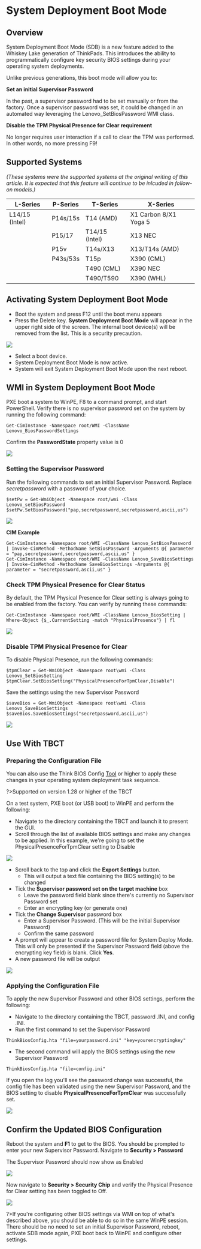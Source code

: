 # System Deployment Boot Mode

## Overview

System Deployment Boot Mode (SDB) is a new feature added to the Whiskey Lake generation of ThinkPads.  This introduces the ability to programmatically configure key security BIOS settings during your operating system deployments.

Unlike previous generations, this boot mode will allow you to:

**Set an initial Supervisor Password**

In the past, a supervisor password had to be set manually or from the factory.  Once a supervisor password was set, it could be changed in an automated way leveraging the Lenovo_SetBiosPassword WMI class.

**Disable the TPM Physical Presence for Clear requirement**

No longer requires user interaction if a call to clear the TPM was performed.  In other words, no more pressing F9!

## Supported Systems

*(These systems were the supported systems at the original writing of this article. It is expected that this feature will continue to be inlcuded in follow-on models.)*

| L-Series | P-Series | T-Series | X-Series |
|----------|----------|----------|----------|
| L14/15 (Intel) | P14s/15s | T14 (AMD)| X1 Carbon 8/X1 Yoga 5 |
| | P15/17 | T14/15 (Intel) | X13 NEC |
| | P15v | T14s/X13 | X13/T14s (AMD) |
| | P43s/53s | T15p | X390 (CML) |
| | | T490 (CML) | X390 NEC |
| | | T490/T590 | X390 (WHL) |


## Activating System Deployment Boot Mode

* Boot the system and press F12 until the boot menu appears
* Press the Delete key.  **System Deployment Boot Mode** will appear in the upper right side of the screen.  The internal boot device(s) will be removed from the list.  This is a security precaution.

![](../img/reference/sdbm/image1.jpg)

* Select a boot device.
* System Deployment Boot Mode is now active.
* System will exit System Deployment Boot Mode upon the next reboot.

## WMI in System Deployment Boot Mode

PXE boot a system to WinPE, F8 to a command prompt, and start PowerShell.  Verify there is no supervisor password set on the system by running the following command:

```
Get-CimInstance -Namespace root/WMI -ClassName Lenovo_BiosPasswordSettings
```

Confirm the **PasswordState** property value is 0

![](../img/reference/sdbm/image2.jpg)

### Setting the Supervisor Password

Run the following commands to set an initial Supervisor Password.  Replace *secretpassword* with a password of your choice.

```
$setPw = Get-WmiObject -Namespace root/wmi -Class Lenovo_setBiosPassword
$setPw.SetBiosPassword("pap,secretpassword,secretpassword,ascii,us")
```
![](../img/reference/sdbm/image3.jpg)

**CIM Example**
```
Get-CimInstance -Namespace root/WMI -ClassName Lenovo_SetBiosPassword | Invoke-CimMethod -MethodName SetBiosPassword -Arguments @{ parameter = "pap,secretpassword,secretpassword,ascii,us" }
Get-CimInstance -Namespace root/WMI -ClassName Lenovo_SaveBiosSettings | Invoke-CimMethod -MethodName SaveBiosSettings -Arguments @{ parameter = "secretpassword,ascii,us" }
```

### Check TPM Physical Presence for Clear Status

By default, the TPM Physical Presence for Clear setting is always going to be enabled from the factory.  You can verify by running these commands:

```
Get-CimInstance -Namespace root/WMI -ClassName Lenovo_BiosSetting | Where-Object {$_.CurrentSetting -match "PhysicalPresence"} | fl
```
![](../img/reference/sdbm/image4.jpg)

### Disable TPM Physical Presence for Clear

To disable Physical Presence, run the following commands:

```
$tpmClear = Get-WmiObject -Namespace root\wmi -Class Lenovo_SetBiosSetting
$tpmClear.SetBiosSetting("PhysicalPresenceForTpmClear,Disable")
```

Save the settings using the new Supervisor Password

```
$saveBios = Get-WmiObject -Namespace root\wmi -Class Lenovo_SaveBiosSettings
$saveBios.SaveBiosSettings("secretpassword,ascii,us")
```

![](../img/reference/sdbm/image5.jpg)

## Use With TBCT
### Preparing the Configuration File

You can also use the Think BIOS Config [Tool](https://thinkdeploy.blogspot.com/2016/08/the-think-bios-config-tool.html) or higher to apply these changes in your operating system deployment task sequence.  

?>Supported on version 1.28 or higher of the TBCT

On a test system, PXE boot (or USB boot) to WinPE and perform the following:

* Navigate to the directory containing the TBCT and launch it to present the GUI.
* Scroll through the list of available BIOS settings and make any changes to be applied.  In this example, we're going to set the PhysicalPresenceForTpmClear setting to Disable 

![](../img/reference/sdbm/image6.jpg)

* Scroll back to the top and click the **Export Settings** button.
    * This will output a text file containing the BIOS setting(s) to be changed
* Tick the **Supervisor password set on the target machine** box
    * Leave the password field blank since there's currently no Supervisor Password set
    * Enter an encrypting key (or generate one)
* Tick the **Change Supervisor** password box
    * Enter a Supervisor Password.  (This will be the initial Supervisor Password)
    * Confirm the same password
* A prompt will appear to create a password file for System Deploy Mode.  This will only be presented if the Supervisor Password field (above the encrypting key field) is blank.  Click **Yes**.
* A new password file will be output

![](../img/reference/sdbm/image7.jpg)

### Applying the Configuration File

To apply the new Supervisor Password and other BIOS settings, perform the following:

* Navigate to the directory containing the TBCT, password .INI, and config .INI.
* Run the first command to set the Supervisor Password
```
ThinkBiosConfig.hta "file=yourpassword.ini" "key=yourencryptingkey"
```

* The second command will apply the BIOS settings using the new Supervisor Password
```
ThinkBiosConfig.hta "file=config.ini"
```

If you open the log you'll see the password change was successful, the config file has been validated using the new Supervisor Password, and the BIOS setting to disable **PhysicalPresenceForTpmClear** was successfully set.

![](../img/reference/sdbm/image8.jpg)

## Confirm the Updated BIOS Configuration

Reboot the system and **F1** to get to the BIOS.  You should be prompted to enter your new Supervisor Password.  Navigate to **Security > Password**

The Supervisor Password should now show as Enabled

![](../img/reference/sdbm/image9.jpg)

Now navigate to **Security > Security Chip** and verify the Physical Presence for Clear setting has been toggled to Off.

![](../img/reference/sdbm/image10.jpg)

?>If you're configuring other BIOS settings via WMI on top of what's described above, you should be able to do so in the same WinPE session.  There should be no need to set an initial Supervisor Password, reboot, activate SDB mode again, PXE boot back to WinPE and configure other settings.